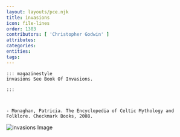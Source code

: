 ```yaml
---
layout: layouts/pce.njk
title: invasions
icon: file-lines
order: 1303
contributors: [ 'Christopher Godwin' ]
attributes:
categories:
entities:
tags:
---
```

``` tab [group1:Info]
::: magazinestyle
invasions See Book Of Invasions.

:::
```
``` tab [group1:Attributes]
```
``` tab [group1:Entities]
```
``` tab [group1:Sources]
- Monaghan, Patricia. The Encyclopedia of Celtic Mythology and Folklore. Checkmark Books, 2008.
```
![invasions Image]([None])
